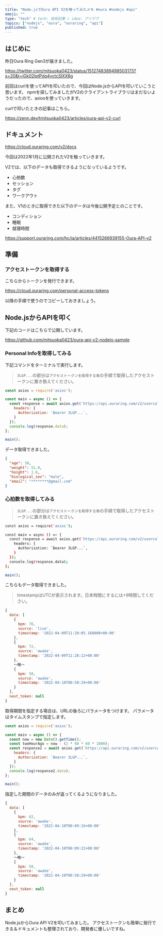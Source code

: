 ```yaml
---
title: "Node.jsでOura API V2を触ってみたメモ #oura #nodejs #api"
emoji: ""
type: "tech" # tech: 技術記事 / idea: アイデア
topics: ["nodejs", "oura", "ouraring", "api"]
published: true
---
```


## はじめに

昨日Oura Ring Gen3が届きました。

https://twitter.com/mitsuoka0423/status/1512748389498503173?s=20&t=iGk02lptPdq4yctcSlXX6g

前回はcurlを使ってAPIを叩いたので、今回はNode.jsからAPIを叩いていこうと思います。
npmを探してみましたがV2のクライアントライブラリはまだないようだったので、axiosを使っていきます。

curlで叩いたときの記事はこちら。

https://zenn.dev/tmitsuoka0423/articles/oura-api-v2-curl

## ドキュメント

https://cloud.ouraring.com/v2/docs

今回は2022年1月に公開されたV2を触っていきます。

V2では、以下のデータも取得できるようになっているようです。

- 心拍数
- セッション
- タグ
- ワークアウト

また、V1のときに取得できた以下のデータは今後公開予定とのことです。

- コンディション
- 睡眠
- 就寝時間

https://support.ouraring.com/hc/ja/articles/4415266939155-Oura-API-v2

## 準備

### アクセストークンを取得する

こちらからトークンを発行できます。

https://cloud.ouraring.com/personal-access-tokens

以降の手順で使うのでコピーしておきましょう。

## Node.jsからAPIを叩く

下記のコードはこちらで公開しています。

https://github.com/mitsuoka0423/oura-api-v2-nodejs-sample

### Personal Infoを取得してみる

下記コマンドをターミナルで実行します。

> `3LGP...`の部分は`アクセストークンを取得する章`の手順で取得したアクセストークンに置き換えてください。

```js
const axios = require('axios');

const main = async () => {
  const response = await axios.get('https://api.ouraring.com/v2/usercollection/daily_activity', {
    headers: {
      Authorization: `Bearer 3LGP...`,
    }
  });
  console.log(response.data);
};

main();
```

データ取得できました。

```json
{
  "age": 30,
  "weight": 51.0,
  "height": 1.6,
  "biological_sex": "male",
  "email": "********@gmail.com"
}
```

### 心拍数を取得してみる

> `3LGP...`の部分は`アクセストークンを取得する章`の手順で取得したアクセストークンに置き換えてください。

```bash
const axios = require('axios');

const main = async () => {
  const response = await axios.get('https://api.ouraring.com/v2/usercollection/heartrate', {
    headers: {
      Authorization: `Bearer 3LGP...`,
    }
  });
  console.log(response.data);
};

main();
```

こちらもデータ取得できました。

> timestampはUTCが表示されます。日本時間にするには+9時間してください。

```js
{
  data: [
    {
      bpm: 76,
      source: 'live',
      timestamp: '2022-04-09T11:20:05.160000+00:00'
    },
    {
      bpm: 72,
      source: 'awake',
      timestamp: '2022-04-09T11:28:12+00:00'
    },
    〜略〜
    {
      bpm: 58,
      source: 'awake',
      timestamp: '2022-04-10T00:50:29+00:00'
    }
  ],
  next_token: null
}
```

取得期間を指定する場合は、URLの後ろにパラメータをつけます。
パラメータはタイムスタンプで指定します。

```js
const axios = require('axios');

const main = async () => {
  const now = new Date().getTime();
  const twoHourAgo = now - (2 * 60 * 60 * 1000); 
  const response2 = await axios.get(`https://api.ouraring.com/v2/usercollection/heartrate?start_datetime=${twoHourAgo}&end_datetime=${now}`, {
    headers: {
      Authorization: `Bearer 3LGP...`,
    }
  });
  console.log(response2.data);
};

main();
```

指定した期間のデータのみが返ってくるようになりました。

```js
{
  data: [
    {
      bpm: 62,
      source: 'awake',
      timestamp: '2022-04-10T00:09:16+00:00'
    },
    {
      bpm: 64,
      source: 'awake',
      timestamp: '2022-04-10T00:09:22+00:00'
    },
    〜略〜
    {
      bpm: 58,
      source: 'awake',
      timestamp: '2022-04-10T00:50:29+00:00'
    }
  ],
  next_token: null
}
```

## まとめ

Node.jsからOura API V2を叩いてみました。
アクセストークンも簡単に発行できる＆ドキュメントも整理されており、開発者に優しいですね。
